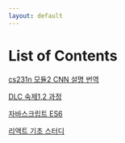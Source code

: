 ```yaml
---
layout: default
---
```


# List of Contents

[cs231n 모듈2 CNN 설명 번역](./study/cs231n-module2-translation.md)

[DLC 숙제1,2 과정](./study/dlc-hw1and2-process.md)

[자바스크립트 ES6](./study/es6.md)

[리액트 기초 스터디](./study/react.md)
